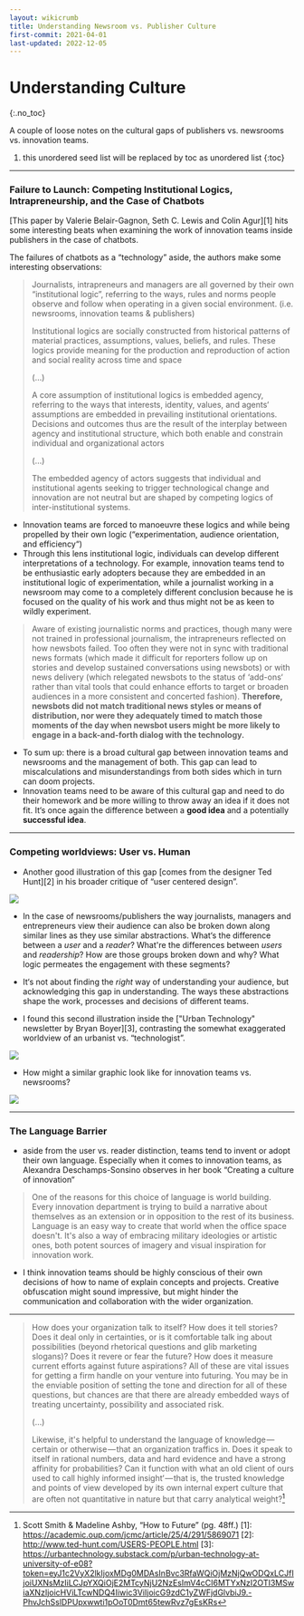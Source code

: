 ```yaml
---
layout: wikicrumb
title: Understanding Newsroom vs. Publisher Culture
first-commit: 2021-04-01
last-updated: 2022-12-05
---
```


# Understanding Culture
{:.no_toc}

A couple of loose notes on the cultural gaps of publishers vs. newsrooms vs. innovation teams.

1. this unordered seed list will be replaced by toc as unordered list
{:toc}

---

### Failure to Launch: Competing Institutional Logics, Intrapreneurship, and the Case of Chatbots

[This paper by Valerie Belair-Gagnon, Seth C. Lewis and Colin Agur][1] hits some interesting beats when examining the work of innovation teams inside publishers in the case of chatbots.

The failures of chatbots as a “technology” aside, the authors make some interesting observations:

> Journalists, intrapreneurs and managers are all governed by their own “institutional logic”, referring to the ways, rules and norms people observe and follow when operating in a given social environment. (i.e. newsrooms, innovation teams & publishers)
> 
> Institutional logics are socially constructed from historical patterns of material practices, assumptions, values, beliefs, and rules. These logics provide meaning for the production and reproduction of action and social reality across time and space
> 
> (…)
> 
> A core assumption of institutional logics is embedded agency, referring to the ways that interests, identity, values, and agents‘ assumptions are embedded in prevailing institutional orientations. Decisions and outcomes thus are the result of the interplay between agency and institutional structure, which both enable and constrain individual and organizational actors 
> 
> (…)
> 
>  The embedded agency of actors suggests that individual and institutional agents seeking to trigger technological change and innovation are not neutral but are shaped by competing logics of inter-institutional systems.

- Innovation teams are forced to manoeuvre these logics and while being propelled by their own logic (“experimentation, audience orientation, and efficiency“)
- Through this lens institutional logic, individuals can develop different interpretations of a technology. For example, innovation teams tend to be enthusiastic early adopters because they are embedded in an institutional logic of experimentation, while a journalist working in a newsroom may come to a completely different conclusion because he is focused on the quality of his work and thus might not be as keen to wildly experiment.

> Aware of existing journalistic norms and practices, though many were not trained in professional journalism, the intrapreneurs reflected on how newsbots failed. Too often they were not in sync with traditional news formats (which made it difficult for reporters follow up on stories and develop sustained conversations using newsbots) or with news delivery (which relegated newsbots to the status of ‘add-ons‘ rather than vital tools that could enhance efforts to target or broaden audiences in a more consistent and concerted fashion). **Therefore, newsbots did not match traditional news styles or means of distribution, nor were they adequately timed to match those moments of the day when newsbot users might be more likely to engage in a back-and-forth dialog with the technology.**

- To sum up: there is a broad cultural gap between innovation teams and newsrooms and the management of both. This gap can lead to miscalculations and misunderstandings from both sides which in turn can doom projects.
- Innovation teams need to be aware of this cultural gap and need to do their homework and be more willing to throw away an idea if it does not fit. It‘s once again the difference between a **good idea** and a potentially **successful idea**.

---- 

### Competing worldviews: User vs. Human

- Another good illustration of this gap [comes from the designer Ted Hunt][2] in his broader critique of “user centered design”.

![][image-1]

- In the case of newsrooms/publishers the way journalists, managers and entrepreneurs view their audience can also be broken down along similar lines as they use similar abstractions. What‘s the difference between a _user_ and a _reader_? What're the differences between _users_  and _readership_? How are those groups broken down and why? What logic permeates the engagement with these segments?
- It‘s not about finding the _right_ way of understanding your audience, but acknowledging this gap in understanding. The ways these abstractions shape the work, processes and decisions of different teams.

- I found this second illustration inside the ["Urban Technology" newsletter by Bryan Boyer][3], contrasting the somewhat exaggerated worldview of an urbanist vs. “technologist”.

![][image-2]

- How might a similar graphic look like for innovation teams vs. newsrooms?

![][image-3]

---- 

###  The Language Barrier

- aside from the user vs. reader distinction, teams tend to invent or adopt their own language. Especially when it comes to innovation teams, as Alexandra Deschamps-Sonsino observes in her book “Creating a culture of innovation“

> One of the reasons for this choice of language is world building. Every innovation department is trying to build a narrative about themselves as an extension or in opposition to the rest of its business. Language is an easy way to create that world when the office space doesn't. It's also a way of embracing military ideologies or artistic ones, both potent sources of imagery and visual inspiration for innovation work.

- I think innovation teams should be highly conscious of their own decisions of how to name of explain concepts and projects. Creative obfuscation might sound impressive, but might hinder the communication and collaboration with the wider organization.

---- 

> How does your organization talk to itself? How does it tell stories? Does it deal only in certainties, or is it comfortable talk ing about possibilities (beyond rhetorical questions and glib marketing slogans)? Does it revere or fear the future? How does it measure current efforts against future aspirations? All of these are vital issues for getting a firm handle on your venture into futuring. You may be in the enviable position of setting the tone and direction for all of these questions, but chances are that there are already embedded ways of treating uncertainty, possibility and associated risk. 
> 
> 
> (…)
>
> Likewise, it's helpful to understand the language of knowledge — certain or otherwise — that an organization traffics in. Does it speak to itself in rational numbers, data and hard evidence and have a strong affinity for probabilities? Can it function with what an old client of ours used to call highly informed insight‘ — that is, the trusted knowledge and points of view developed by its own internal expert culture that are often not quantitative in nature but that carry analytical weight?[^1]

[^1]: Scott Smith & Madeline Ashby, “How to Future” (pg. 48ff.)
[1]:	https://academic.oup.com/jcmc/article/25/4/291/5869071
[2]:	http://www.ted-hunt.com/USERS-PEOPLE.html
[3]:	https://urbantechnology.substack.com/p/urban-technology-at-university-of-e08?token=eyJ1c2VyX2lkIjoxMDg0MDAsInBvc3RfaWQiOjMzNjQwODQxLCJfIjoiUXNsMzIiLCJpYXQiOjE2MTcyNjU2NzEsImV4cCI6MTYxNzI2OTI3MSwiaXNzIjoicHViLTcwNDQ4Iiwic3ViIjoicG9zdC1yZWFjdGlvbiJ9.-PhvJchSslDPUpxwwti1pOoT0Dmt65tewRvz7gEsKRs

[image-1]:	/img/wiki/userpeople.png
[image-2]:	/img/wiki/urbanistvstechnologist.png
[image-3]:  /img/wiki/culture-sketch.jpg